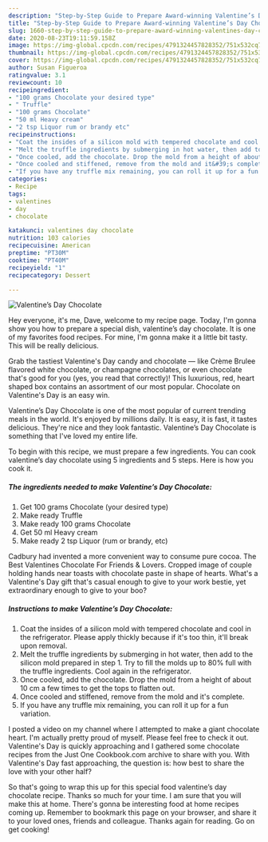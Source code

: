 ```yaml
---
description: "Step-by-Step Guide to Prepare Award-winning Valentine’s Day Chocolate"
title: "Step-by-Step Guide to Prepare Award-winning Valentine’s Day Chocolate"
slug: 1660-step-by-step-guide-to-prepare-award-winning-valentines-day-chocolate
date: 2020-08-23T19:11:59.158Z
image: https://img-global.cpcdn.com/recipes/4791324457828352/751x532cq70/valentines-day-chocolate-recipe-main-photo.jpg
thumbnail: https://img-global.cpcdn.com/recipes/4791324457828352/751x532cq70/valentines-day-chocolate-recipe-main-photo.jpg
cover: https://img-global.cpcdn.com/recipes/4791324457828352/751x532cq70/valentines-day-chocolate-recipe-main-photo.jpg
author: Susan Figueroa
ratingvalue: 3.1
reviewcount: 10
recipeingredient:
- "100 grams Chocolate your desired type"
- " Truffle"
- "100 grams Chocolate"
- "50 ml Heavy cream"
- "2 tsp Liquor rum or brandy etc"
recipeinstructions:
- "Coat the insides of a silicon mold with tempered chocolate and cool in the refrigerator. Please apply thickly because if it&#39;s too thin, it&#39;ll break upon removal."
- "Melt the truffle ingredients by submerging in hot water, then add to the silicon mold prepared in step 1. Try to fill the molds up to 80% full with the truffle ingredients. Cool again in the refrigerator."
- "Once cooled, add the chocolate. Drop the mold from a height of about 10 cm a few times to get the tops to flatten out."
- "Once cooled and stiffened, remove from the mold and it&#39;s complete."
- "If you have any truffle mix remaining, you can roll it up for a fun variation."
categories:
- Recipe
tags:
- valentines
- day
- chocolate

katakunci: valentines day chocolate 
nutrition: 103 calories
recipecuisine: American
preptime: "PT30M"
cooktime: "PT40M"
recipeyield: "1"
recipecategory: Dessert

---
```



![Valentine’s Day Chocolate](https://img-global.cpcdn.com/recipes/4791324457828352/751x532cq70/valentines-day-chocolate-recipe-main-photo.jpg)

Hey everyone, it's me, Dave, welcome to my recipe page. Today, I'm gonna show you how to prepare a special dish, valentine’s day chocolate. It is one of my favorites food recipes. For mine, I'm gonna make it a little bit tasty. This will be really delicious.

Grab the tastiest Valentine&#39;s Day candy and chocolate — like Crème Brulee flavored white chocolate, or champagne chocolates, or even chocolate that&#39;s good for you (yes, you read that correctly)! This luxurious, red, heart shaped box contains an assortment of our most popular. Chocolate on Valentine&#39;s Day is an easy win.

Valentine’s Day Chocolate is one of the most popular of current trending meals in the world. It's enjoyed by millions daily. It is easy, it is fast, it tastes delicious. They're nice and they look fantastic. Valentine’s Day Chocolate is something that I've loved my entire life.


To begin with this recipe, we must prepare a few ingredients. You can cook valentine’s day chocolate using 5 ingredients and 5 steps. Here is how you cook it.

<!--inarticleads1-->

##### The ingredients needed to make Valentine’s Day Chocolate:

1. Get 100 grams Chocolate (your desired type)
1. Make ready  Truffle
1. Make ready 100 grams Chocolate
1. Get 50 ml Heavy cream
1. Make ready 2 tsp Liquor (rum or brandy, etc)


Cadbury had invented a more convenient way to consume pure cocoa. The Best Valentines Chocolate For Friends &amp; Lovers. Cropped image of couple holding hands near toasts with chocolate paste in shape of hearts. What&#39;s a Valentine&#39;s Day gift that&#39;s casual enough to give to your work bestie, yet extraordinary enough to give to your boo? 

<!--inarticleads2-->

##### Instructions to make Valentine’s Day Chocolate:

1. Coat the insides of a silicon mold with tempered chocolate and cool in the refrigerator. Please apply thickly because if it&#39;s too thin, it&#39;ll break upon removal.
1. Melt the truffle ingredients by submerging in hot water, then add to the silicon mold prepared in step 1. Try to fill the molds up to 80% full with the truffle ingredients. Cool again in the refrigerator.
1. Once cooled, add the chocolate. Drop the mold from a height of about 10 cm a few times to get the tops to flatten out.
1. Once cooled and stiffened, remove from the mold and it&#39;s complete.
1. If you have any truffle mix remaining, you can roll it up for a fun variation.


I posted a video on my channel where I attempted to make a giant chocolate heart. I&#39;m actually pretty proud of myself. Please feel free to check it out. Valentine&#39;s Day is quickly approaching and I gathered some chocolate recipes from the Just One Cookbook.com archive to share with you. With Valentine&#39;s Day fast approaching, the question is: how best to share the love with your other half? 

So that's going to wrap this up for this special food valentine’s day chocolate recipe. Thanks so much for your time. I am sure that you will make this at home. There's gonna be interesting food at home recipes coming up. Remember to bookmark this page on your browser, and share it to your loved ones, friends and colleague. Thanks again for reading. Go on get cooking!
